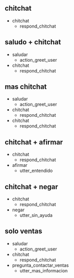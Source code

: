 ## chitchat
* chitchat
    - respond_chitchat

## saludo + chitchat
* saludar
    - action_greet_user
* chitchat
    - respond_chitchat

## mas chitchat
* saludar
    - action_greet_user
* chitchat
    - respond_chitchat
* chitchat
    - respond_chitchat

## chitchat + afirmar
* chitchat
    - respond_chitchat
* afirmar
    - utter_entendido

## chitchat + negar
* chitchat
    - respond_chitchat
* negar
    - utter_sin_ayuda

## solo ventas
* saludar
    - action_greet_user
* chitchat
    - respond_chitchat
* pregunta_contactar_ventas
    - utter_mas_informacion